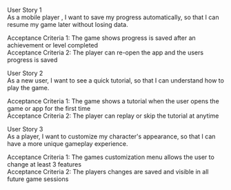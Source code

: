 User Story 1  
As a mobile player , I want to save my progress automatically, so that I can resume my game later without losing data.

Acceptance Criteria 1: The game shows progress is saved after an achievement or level completed   
Acceptance Criteria 2: The player can re-open the app and the users progress is saved 

User Story 2  
As a new user, I want to see a quick tutorial, so that I can understand how to play the game.

Acceptance Criteria 1: The game shows a tutorial when the user opens the game or app for the first time   
Acceptance Criteria 2: The player can replay or skip the tutorial at anytime 

User Story 3  
As a player, I want to customize my character's appearance, so that I can have a more unique gameplay experience.

Acceptance Criteria 1: The games customization menu allows the user to change at least 3 features    
Acceptance Criteria 2: The players changes are saved and visible in all future game sessions    
 

